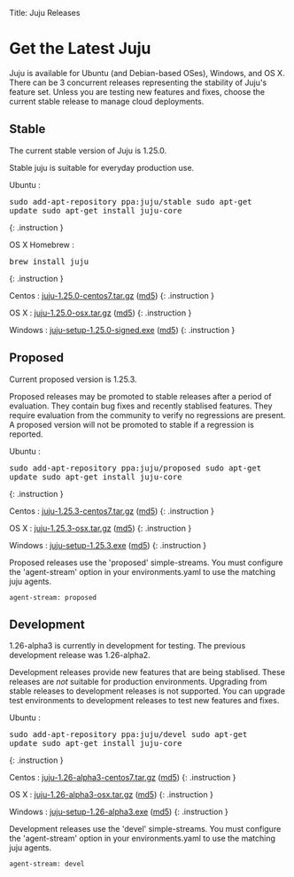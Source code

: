 Title: Juju Releases


# Get the Latest Juju

Juju is available for Ubuntu (and Debian-based OSes), Windows, and OS X.
There can be 3 concurrent releases representing the stability of Juju's
feature set. Unless you are testing new features and fixes, choose the
current stable release to manage cloud deployments.


## Stable

The current stable version of Juju is 1.25.0.

Stable juju is suitable for everyday production use.

Ubuntu
: <pre>sudo add-apt-repository ppa:juju/stable
sudo apt-get update
sudo apt-get install juju-core</pre>
{: .instruction }

OS X Homebrew
: <pre>brew install juju</pre>
{: .instruction }

Centos
: [juju-1.25.0-centos7.tar.gz](https://launchpad.net/juju-core/1.25/1.25.0/+download/juju-1.25.0-centos7.tar.gz) ([md5](https://launchpad.net/juju-core/1.25/1.25.0/+download/juju-1.25.0-centos7.tar.gz/+md5))
{: .instruction }

OS X
: [juju-1.25.0-osx.tar.gz](https://launchpad.net/juju-core/1.25/1.25.0/+download/juju-1.25.0-osx.tar.gz) ([md5](https://launchpad.net/juju-core/1.25/1.25.0/+download/juju-1.25.0-osx.tar.gz/+md5))
{: .instruction }

Windows
: [juju-setup-1.25.0-signed.exe](https://launchpad.net/juju-core/1.25/1.25.0/+download/juju-setup-1.25.0-signed.exe) ([md5](https://launchpad.net/juju-core/1.25/1.25.0/+download/juju-setup-1.25.0-signed.exe/+md5))
{: .instruction }


## Proposed

Current proposed version is 1.25.3.

Proposed releases may be promoted to stable releases after a period of
evaluation. They contain bug fixes and recently stablised features. They
require evaluation from the community to verify no regressions are
present. A proposed version will not be promoted to stable if a
regression is reported.

Ubuntu
: <pre>sudo add-apt-repository ppa:juju/proposed
sudo apt-get update
sudo apt-get install juju-core</pre>
{: .instruction }

Centos
: [juju-1.25.3-centos7.tar.gz](https://launchpad.net/juju-core/1.25/1.25.3/+download/juju-1.25.3-centos7.tar.gz) ([md5](https://launchpad.net/juju-core/1.25/1.25.3/+download/juju-1.25.3-centos7.tar.gz/+md5))
{: .instruction }

OS X
: [juju-1.25.3-osx.tar.gz](https://launchpad.net/juju-core/1.25/1.25.3/+download/juju-1.25.3-osx.tar.gz) ([md5](https://launchpad.net/juju-core/1.25/1.25.3/+download/juju-1.25.3-osx.tar.gz/+md5))
{: .instruction }

Windows
: [juju-setup-1.25.3.exe](https://launchpad.net/juju-core/1.25/1.25.3/+download/juju-setup-1.25.3.exe) ([md5](https://launchpad.net/juju-core/1.25/1.25.3/+download/juju-setup-1.25.3.exe/+md5))
{: .instruction }

Proposed releases use the 'proposed' simple-streams. You must configure
the 'agent-stream' option in your environments.yaml to use the matching
juju agents.

```no-highlight
agent-stream: proposed
```

## Development

1.26-alpha3 is currently in development for testing.
The previous development release was 1.26-alpha2.

Development releases provide new features that are being stablised.
These releases are *not* suitable for production environments. Upgrading
from stable releases to development releases is not supported. You can
upgrade test environments to development releases to test new features
and fixes.

Ubuntu
: <pre>sudo add-apt-repository ppa:juju/devel
sudo apt-get update
sudo apt-get install juju-core</pre>
{: .instruction }

Centos
: [juju-1.26-alpha3-centos7.tar.gz](https://launchpad.net/juju-core/1.26/1.26-alpha3/+download/juju-1.26-alpha3-centos7.tar.gz) ([md5](https://launchpad.net/juju-core/1.26/1.26-alpha3/+download/juju-1.26-alpha3-centos7.tar.gz/+md5))
{: .instruction }

OS X
: [juju-1.26-alpha3-osx.tar.gz](https://launchpad.net/juju-core/1.26/1.26-alpha3/+download/juju-1.26-alpha3-osx.tar.gz) ([md5](https://launchpad.net/juju-core/1.26/1.26-alpha3/+download/juju-1.26-alpha3-osx.tar.gz/+md5))
{: .instruction }

Windows
: [juju-setup-1.26-alpha3.exe](https://launchpad.net/juju-core/1.26/1.26-alpha3/+download/juju-setup-1.26-alpha3.exe) ([md5](https://launchpad.net/juju-core/1.26/1.26-alpha3/+download/juju-setup-1.26-alpha3.exe/+md5))
{: .instruction }

Development releases use the 'devel' simple-streams. You must configure
the 'agent-stream' option in your environments.yaml to use the matching
juju agents.

```no-highlight
agent-stream: devel
```
